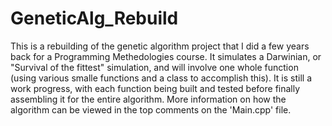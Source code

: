 # GeneticAlg_Rebuild
This is a rebuilding of the genetic algorithm project that I did a few years back for a Programming Methedologies course.
It simulates a Darwinian, or "Survival of the fittest" simulation, and will involve one whole function (using various
smalle functions and a class to accomplish this).
It is still a work progress, with each function being built and tested before finally assembling it for the entire algorithm.
More information on how the algorithm can be viewed in the top comments on the 'Main.cpp' file.
